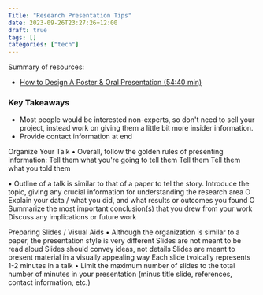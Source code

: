 ```yaml
---
Title: "Research Presentation Tips"
date: 2023-09-26T23:27:26+12:00
draft: true
tags: []
categories: ["tech"]
---
```


Summary of resources:
- [How to Design A Poster & Oral Presentation (54:40 min)](https://fitchburgstate.libguides.com/posterdesign)


### Key Takeaways

- Most people would be interested non-experts, so don't need to sell your project, instead work on giving them a little bit more insider information. 
- Provide contact information at end


Organize Your Talk
• Overall, follow the golden rules of presenting information:
Tell them what you're going to tell them
Tell them
Tell them what you told them

• Outline of a talk is similar to that of a paper to tel the story.
Introduce the topic, giving any crucial information for understanding the research area
O
Explain your data / what you did, and what results or outcomes you found
O
Summarize the most important conclusion(s) that you drew from your work
Discuss any implications or future work


Preparing Slides / Visual Aids
• Although the organization is similar to a paper, the presentation style is very different
Slides are not meant to be read aloud
Slides should convey ideas, not details
Slides are meant to present material in a visually appealing way
Each slide tvoically represents 1-2 minutes in a talk
• Limit the maximum number of slides to the total number of minutes in your presentation (minus title slide, references, contact information, etc.)
